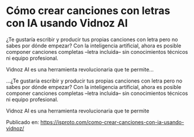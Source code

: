 # Cómo crear canciones con letras con IA usando Vidnoz AI

¿Te gustaría escribir y producir tus propias canciones con letra pero no sabes por dónde empezar? Con la inteligencia artificial, ahora es posible componer canciones completas –letra incluida– sin conocimientos técnicos ni equipo profesional.



Vidnoz AI es una herramienta revolucionaria que te permite...

...¿Te gustaría escribir y producir tus propias canciones con letra pero no sabes por dónde empezar? Con la inteligencia artificial, ahora es posible componer canciones completas –letra incluida– sin conocimientos técnicos ni equipo profesional.



Vidnoz AI es una herramienta revolucionaria que te permite

Publicado en: https://isproto.com/como-crear-canciones-con-ia-usando-vidnoz/